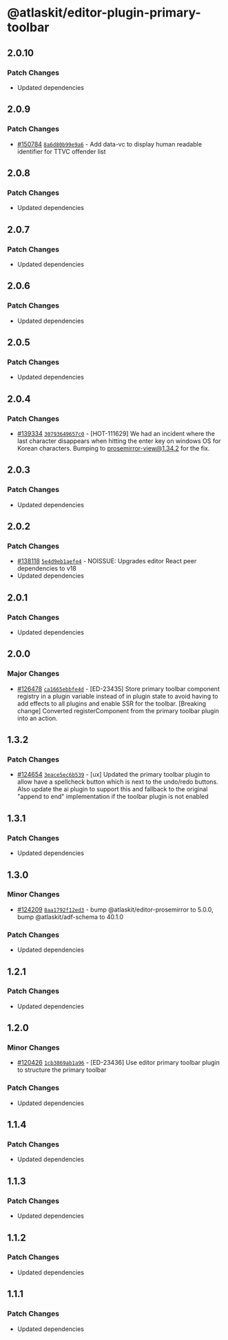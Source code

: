 # @atlaskit/editor-plugin-primary-toolbar

## 2.0.10

### Patch Changes

- Updated dependencies

## 2.0.9

### Patch Changes

- [#150784](https://stash.atlassian.com/projects/CONFCLOUD/repos/confluence-frontend/pull-requests/150784)
  [`8a6d80b99e9a6`](https://stash.atlassian.com/projects/CONFCLOUD/repos/confluence-frontend/commits/8a6d80b99e9a6) -
  Add data-vc to display human readable identifier for TTVC offender list

## 2.0.8

### Patch Changes

- Updated dependencies

## 2.0.7

### Patch Changes

- Updated dependencies

## 2.0.6

### Patch Changes

- Updated dependencies

## 2.0.5

### Patch Changes

- Updated dependencies

## 2.0.4

### Patch Changes

- [#139334](https://stash.atlassian.com/projects/CONFCLOUD/repos/confluence-frontend/pull-requests/139334)
  [`30793649657c0`](https://stash.atlassian.com/projects/CONFCLOUD/repos/confluence-frontend/commits/30793649657c0) -
  [HOT-111629] We had an incident where the last character disappears when hitting the enter key on
  windows OS for Korean characters. Bumping to prosemirror-view@1.34.2 for the fix.

## 2.0.3

### Patch Changes

- Updated dependencies

## 2.0.2

### Patch Changes

- [#138118](https://stash.atlassian.com/projects/CONFCLOUD/repos/confluence-frontend/pull-requests/138118)
  [`5e4d9eb1aefe4`](https://stash.atlassian.com/projects/CONFCLOUD/repos/confluence-frontend/commits/5e4d9eb1aefe4) -
  NOISSUE: Upgrades editor React peer dependencies to v18
- Updated dependencies

## 2.0.1

### Patch Changes

- Updated dependencies

## 2.0.0

### Major Changes

- [#126478](https://stash.atlassian.com/projects/CONFCLOUD/repos/confluence-frontend/pull-requests/126478)
  [`ca1665ebbfe4d`](https://stash.atlassian.com/projects/CONFCLOUD/repos/confluence-frontend/commits/ca1665ebbfe4d) -
  [ED-23435] Store primary toolbar component registry in a plugin variable instead of in plugin
  state to avoid having to add effects to all plugins and enable SSR for the toolbar. [Breaking
  change] Converted registerComponent from the primary toolbar plugin into an action.

## 1.3.2

### Patch Changes

- [#124654](https://stash.atlassian.com/projects/CONFCLOUD/repos/confluence-frontend/pull-requests/124654)
  [`3eace5ec6b539`](https://stash.atlassian.com/projects/CONFCLOUD/repos/confluence-frontend/commits/3eace5ec6b539) -
  [ux] Updated the primary toolbar plugin to allow have a spellcheck button which is next to the
  undo/redo buttons. Also update the ai plugin to support this and fallback to the original "append
  to end" implementation if the toolbar plugin is not enabled

## 1.3.1

### Patch Changes

- Updated dependencies

## 1.3.0

### Minor Changes

- [#124209](https://stash.atlassian.com/projects/CONFCLOUD/repos/confluence-frontend/pull-requests/124209)
  [`8aa1792f12ed3`](https://stash.atlassian.com/projects/CONFCLOUD/repos/confluence-frontend/commits/8aa1792f12ed3) -
  bump @atlaskit/editor-prosemirror to 5.0.0, bump @atlaskit/adf-schema to 40.1.0

### Patch Changes

- Updated dependencies

## 1.2.1

### Patch Changes

- Updated dependencies

## 1.2.0

### Minor Changes

- [#120426](https://stash.atlassian.com/projects/CONFCLOUD/repos/confluence-frontend/pull-requests/120426)
  [`1cb3869ab1a96`](https://stash.atlassian.com/projects/CONFCLOUD/repos/confluence-frontend/commits/1cb3869ab1a96) -
  [ED-23436] Use editor primary toolbar plugin to structure the primary toolbar

### Patch Changes

- Updated dependencies

## 1.1.4

### Patch Changes

- Updated dependencies

## 1.1.3

### Patch Changes

- Updated dependencies

## 1.1.2

### Patch Changes

- Updated dependencies

## 1.1.1

### Patch Changes

- Updated dependencies

